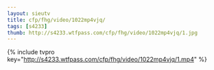 ```yaml
--- 
layout: sieutv
title: cfp/fhg/video/1022mp4vjq/
tags: [s4233]
thumb: http://s4233.wtfpass.com/cfp/fhg/video/1022mp4vjq/1.jpg
---
```

{% include tvpro key="http://s4233.wtfpass.com/cfp/fhg/video/1022mp4vjq/1.mp4" %} 
